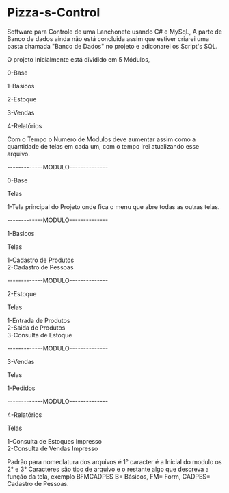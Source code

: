 Pizza-s-Control
===============

Software para Controle de uma Lanchonete usando C# e MySqL, A parte de Banco de dados ainda não está concluida
assim que estiver criarei uma pasta chamada "Banco de Dados" no projeto e adiconarei os Script's SQL.

O projeto Inicialmente está dividido em 5 Módulos,  

0-Base

1-Basicos

2-Estoque

3-Vendas

4-Relatórios

Com o Tempo o Numero de Modulos deve aumentar assim como a quantidade de telas em cada um, com o tempo irei atualizando esse arquivo.

-------------MODULO--------------

0-Base

Telas

1-Tela principal do Projeto onde fica o menu que abre todas as outras telas.

-------------MODULO--------------

1-Basicos			
			
Telas			
			
1-Cadastro de Produtos			
2-Cadastro de Pessoas			

-------------MODULO--------------

2-Estoque			
			
Telas			
			
1-Entrada de Produtos			
2-Saida de Produtos			
3-Consulta de Estoque			

-------------MODULO--------------

3-Vendas			
			
Telas			
			
1-Pedidos			

-------------MODULO--------------

4-Relatórios			
			
Telas			
			
1-Consulta de Estoques Impresso			
2-Consulta de Vendas Impresso

			
Padrão para nomeclatura dos arquivos é 1° caracter é a Inicial do modulo os 2° e 3° Caracteres são tipo de arquivo 
e o restante algo que descreva a função da tela, exemplo BFMCADPES B= Básicos, FM= Form, CADPES= Cadastro de Pessoas.
